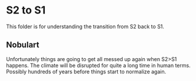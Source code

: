 # S2 to S1

This folder is for understanding the transition from S2 back to S1.

## Nobulart

Unfortunately things are going to get all messed up again when S2>S1 happens. The climate will be disrupted for quite a long time in human terms. Possibly hundreds of years before things start to normalize again.